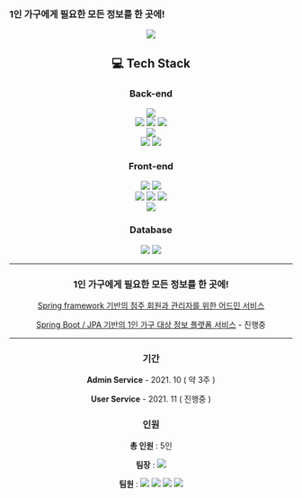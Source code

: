 ###  1인 가구에게 필요한 모든 정보를 한 곳에!

<div align=center>

  <img src="https://capsule-render.vercel.app/api?type=waving&color=FFD066&height=300&section=header&text=allinone&animation=scaleIn&fontSize=90" />  

</div>


<div align=center>
<h2>💻 Tech Stack </h2>
<p>
  <h3>Back-end</h3>
  
  <img src="https://img.shields.io/badge/Java-007396?style=flat-square&logo=Java&logoColor=white"/>
  
  <br>
  
  <img src="https://img.shields.io/badge/Spring-6DB33F?style=flat-square&logo=Spring&logoColor=white"/>
  <img src="https://img.shields.io/badge/Spring%20Boot-6DB33F?style=flat-square&logo=SpringBoot&logoColor=white"/>
  <img src="https://img.shields.io/badge/Spring%20Security-6DB33F?style=flat-square&logo=SpringSecurity&logoColor=white"/>
  
  <br>

  <img src="https://img.shields.io/badge/Hibernate-59666C?style=flat-square&logo=Hibernate&logoColor=white"/> 
  
  <br>

  <img src="https://img.shields.io/badge/JUnit5-25A162?style=flat-square&logo=JUnit5&logoColor=white"/>
  <img src="https://img.shields.io/badge/Gradle-02303A?style=flat-square&logo=Gradle&logoColor=white"/>
  
</p>

<p>
  <h3>Front-end</h3>
  
  <img src="https://img.shields.io/badge/Javascript-ffb13b?style=flat-square&logo=javascript&logoColor=white"/>
  <img src="https://img.shields.io/badge/jQuery-0769AD?style=flat-square&logo=jQuery&logoColor=white"/>
  
  <br>
  
  <img src="https://img.shields.io/badge/HTML5-E34F26?style=flat-square&logo=HTML5&logoColor=white"/>
  <img src="https://img.shields.io/badge/CSS-1572B6?style=flat-square&logo=CSS&logoColor=white"/>
  <img src="https://img.shields.io/badge/Bootstrap-7952B3?style=flat-square&logo=Bootstrap&logoColor=white"/>
  
  <br>
  
  <img src="https://img.shields.io/badge/Thymeleaf-005F0F?style=flat-square&logo=Thymeleaf&logoColor=white"/>
  
</p>

<p>
  
  <h3>Database</h3>
  
  <img src="https://img.shields.io/badge/Mysql-E6B91E?style=flat-square&logo=MySql&logoColor=white"/>
  <img src="https://img.shields.io/badge/AWS%20RDS-232F3E?style=flat-square&logo=AmazonAWS&logoColor=white"/>
  
</p>
  
</div>

<hr>

<div align=center>

<p>

  ### 1인 가구에게 필요한 모든 정보를 한 곳에!

  [Spring framework 기반의 점주 회원과 관리자를 위한 어드민 서비스](https://github.com/allinone2021/allinone-project/tree/main/src-admin/main)

  [Spring Boot / JPA 기반의 1인 가구 대상 정보 플랫폼 서비스](https://github.com/allinone2021/allinone-project/tree/main/src-user) - 진행중

</p>
  
<hr>
  
### 기간
  
**Admin Service** - 2021. 10 ( 약 3주 ) 

**User Service** - 2021. 11 ( 진행중 )
  
  
### 인원

**총 인원** : 5인

**팀장** : <a href="https://github.com/hyunn12"><img src="https://img.shields.io/badge/이호현-181717?style=flat-square&logo=GitHub&logoColor=white" /></a>

**팀원** : 
  <a href="https://github.com/lamiproche"><img src="https://img.shields.io/badge/김정래-181717?style=flat-square&logo=GitHub&logoColor=white" /></a>
  <a href="https://github.com/bumrei"><img src="https://img.shields.io/badge/노범래-181717?style=flat-square&logo=GitHub&logoColor=white" /></a>
  <a href="https://github.com/parkjeonga"><img src="https://img.shields.io/badge/박정아-181717?style=flat-square&logo=GitHub&logoColor=white" /></a>
  <a href="https://github.com/bsj308"><img src="https://img.shields.io/badge/배솔지-181717?style=flat-square&logo=GitHub&logoColor=white" /></a>
  
</div>



